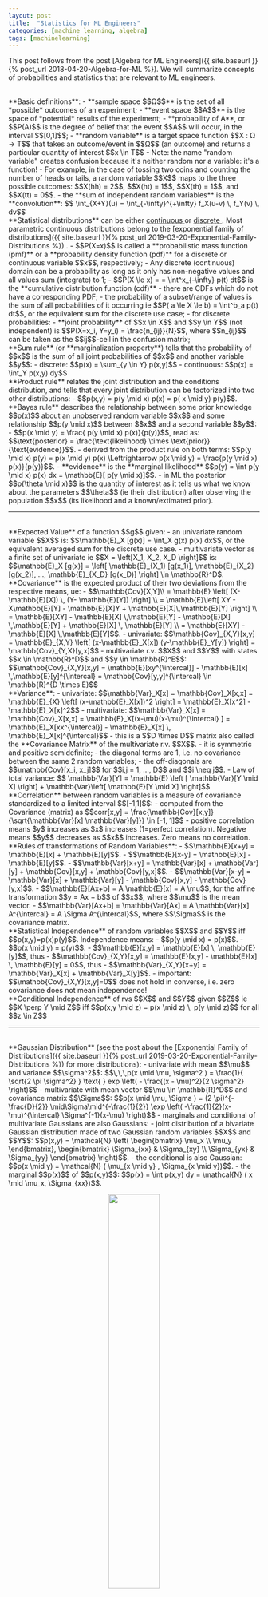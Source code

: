 ```yaml
---
layout: post
title:  "Statistics for ML Engineers"
categories: [machine learning, algebra]
tags: [machinelearning]
---
```


This post follows from the post [Algebra for ML Engineers]({{ site.baseurl }}{% post_url 2018-04-20-Algebra-for-ML %}). We will summarize concepts of probabilities and statistics that are relevant to ML engineers.

<br/>
**Basic definitions**:
- **sample space $$Ω$$**  is the set of all *possible* outcomes of an experiment;
- **event space $$A$$** is the space of *potential* results of the experiment;
- **probability of A**, or $$P(A)$$ is the degree of belief that the event $$A$$ will occur, in the interval $$[0,1]$$;
- **random variable** is a target space function $$X : Ω → T$$ that takes an outcome/event in $$Ω$$ (an outcome) and returns a particular quantity of interest $$x \in T$$
  - Note: the name "random variable" creates confusion because it's neither random nor a variable: it's a function!
  - For example, in the case of tossing two coins and counting the number of heads or tails, a random variable $$X$$ maps to the three possible outcomes: $$X(hh) = 2$$, $$X(ht) = 1$$, $$X(th) = 1$$, and $$X(tt) = 0$$.
  - the **sum of independent random variables** is the **convolution**: $$ \int_{X+Y}(u) = \int_{-\infty}^{+\infty} f_X(u-v) \, f_Y(v) \, dv$$

<br/>
**Statistical distributions** can be either <a href="{{ site.statistics_distributions | replace: 'XXX', 'CONTINUOUS' }}"> continuous </a> or <a href="{{ site.statistics_distributions | replace: 'XXX', 'DISCRETE' }}"> discrete </a>. Most parametric continuous distributions belong to the [exponential family of distributions]({{ site.baseurl }}{% post_url 2019-03-20-Exponential-Family-Distributions %}) .
- $$P(X=x)$$ is called a **probabilistic mass function (pmf)** or a **probability density function (pdf)** for a discrete or continuous variable $$x$$, respectively; 
  - Any discrete (continuous) domain can be a probability as long as it only has non-negative values and all values sum (integrate) to 1; 
  - $$P(X \le x) = = \int^x_{-\infty} p(t) dt$$ is the **cumulative distribution function (cdf)**
    - there are CDFs which do not have a corresponding PDF;
  - the probability of a subset/range of values is the sum of all probabilities of it occurring ie $$P( a \le X \le b) = \int^b_a p(t) dt$$, or the equivalent sum for the discrete use case;
- for discrete probabilities:
  - **joint probability** of $$x \in X$$ and $$y \in Y$$ (not independent) is $$P(X=x_i, Y=y_i) = \frac{n_{ij}}{N}$$, where $$n_{ij}$$ can be taken as the $$ij$$-cell in the confusion matrix;

<br/>
**Sum rule** (or **marginalization property**) tells that the probability of $$x$$ is the sum of all joint probabilities of $$x$$ and another variable $$y$$:
- discrete: $$p(x) = \sum_{y \in Y} p(x,y)$$
- continuous: $$p(x) = \int_Y p(x,y) dy$$

<br/>
**Product rule** relates the joint distribution and the conditions distribution, and tells that every joint distribution can be factorized into two other distributions:
- $$p(x,y) = p(y \mid x) p(x) = p( x \mid y) p(y)$$.

<br/>
**Bayes rule** describes the relationship between some prior knowledge $$p(x)$$ about an unobserved random variable $$x$$ and some relationship $$p(y \mid x)$$ between $$x$$ and a second variable $$y$$:
- $$p(x \mid y) = \frac{ p(y \mid x) p(x)}{p(y)}$$, read as: $$\text{posterior} = \frac{\text{likelihood} \times \text{prior}}{\text{evidence}}$$. 
- derived from the product rule on both terms: $$p(y \mid x) p(y) = p(x \mid y) p(x) \Leftrightarrow p(x \mid y) = \frac{p(y \mid x) p(x)}{p(y)}$$.
- **evidence** is the **marginal likelihood** $$p(y) = \int p(y \mid x) p(x) dx = \mathbb{E}[ p(y \mid x)]$$.
- in ML the posterior $$p(\theta \mid x)$$ is the quantity of interest as it tells us what we know about the parameters $$\theta$$ (ie their distribution) after observing the population $$x$$ (its likelihood and a known/extimated prior).

---

<br/>
**Expected Value** of a function $$g$$ given:
- an univariate random variable $$X$$ is: $$\mathbb{E}_X [g(x)] = \int_X g(x) p(x) dx$$, or the equivalent averaged sum for the discrete use case. 
- multivariate vector as a finite set of univariate ie $$X = \left[X_1, X_2, X_D \right]$$ is:  $$\mathbb{E}_X [g(x)] = \left[ \mathbb{E}_{X_1} [g(x_1)], \mathbb{E}_{X_2} [g(x_2)], ..., \mathbb{E}_{X_D} [g(x_D)] \right] \in \mathbb{R}^D$.

<br/>
**Covariance** is the expected product of their two deviations from the respective means, ue:
- $$\mathbb{Cov}[X,Y]\\
= \mathbb{E} \left[ (X- \mathbb{E}[X]) \, (Y- \mathbb{E}[Y]) \right] \\
= \mathbb{E}\left[ XY -  X\mathbb{E}[Y] - \mathbb{E}[X]Y +  \mathbb{E}[X]\,\mathbb{E}[Y] \right] \\
= \mathbb{E}[XY] - \mathbb{E}[X] \,\mathbb{E}[Y] - \mathbb{E}[X] \,\mathbb{E}[Y] +  \mathbb{E}[X] \, \mathbb{E}[Y] \\
= \mathbb{E}[XY] -  \mathbb{E}[X] \,\mathbb{E}[Y]$$. 
- univariate: $$\mathbb{Cov}_{X,Y}[x,y] = \mathbb{E}_{X,Y} \left[ (x-\mathbb{E}_X[x]) (y-\mathbb{E}_Y[y]) \right] = \mathbb{Cov}_{Y,X}[y,x]$$
- multivariate r.v. $$X$$ and $$Y$$ with states $$x \in \mathbb{R}^D$$ and $$y \in \mathbb{R}^E$$: $$\mathbb{Cov}_{X,Y}[x,y] = \mathbb{E}[xy^{\intercal}] - \mathbb{E}[x] \,\mathbb{E}[y]^{\intercal} = \mathbb{Cov}[y,y]^{\intercal} \in \mathbb{R}^{D \times E}$$

<br/>
**Variance**:
- univariate: $$\mathbb{Var}_X[x] = \mathbb{Cov}_X[x,x] = \mathbb{E}_{X} \left[ (x-\mathbb{E}_X[x])^2 \right] = \mathbb{E}_X[x^2] - \mathbb{E}_X[x]^2$$
- multivariate: $$\mathbb{Var}_X[x] = \mathbb{Cov}_X[x,x] = \mathbb{E}_X[(x-\mu)(x-\mu)^{\intercal} ] = \mathbb{E}_X[xx^{\intercal}] - \mathbb{E}_X[x] \, \mathbb{E}_X[x]^{\intercal}$$ 
  - this is a $$D \times D$$ matrix also called the **Covariance Matrix** of the multivariate r.v. $$X$$.
    - it is symmetric and positive semidefinite;
    - the diagonal terms are 1, i.e. no covariance between the same 2 random variables;
    - the off-diagonals are $$\mathbb{Cov}[x_i, x_j]$$ for $$i,j = 1, ..., D$$ and $$i \neq j$$. 
- Law of total variance: $$ \mathbb{Var}[Y] = \mathbb{E} \left [ \mathbb{Var}[Y \mid X] \right] + \mathbb{Var}\left[ \mathbb{E}[Y \mid X] \right]$$ 

<br/>
**Correlation** between random variables is a measure of covariance standardized to a limited interval $$[-1,1]$$:
- computed from the Covariance (matrix) as $$corr[x,y] = \frac{\mathbb{Cov}[x,y]}{\sqrt{\mathbb{Var}[x] \mathbb{Var}[y]}}  \in [-1, 1]$$
- positive correlation means $y$ increases as $x$ increases (1=perfect correlation). Negative means $$y$$ decreases as $$x$$ increases. Zero means no correlation.

<br/>
**Rules of transformations of Random Variables**:
- $$\mathbb{E}[x+y] = \mathbb{E}[x] + \mathbb{E}[y]$$.
- $$\mathbb{E}[x-y] = \mathbb{E}[x] - \mathbb{E}[y]$$.
- $$\mathbb{Var}[x+y] = \mathbb{Var}[x] + \mathbb{Var}[y] + \mathbb{Cov}[x,y] + \mathbb{Cov}[y,x]$$.
- $$\mathbb{Var}[x-y] = \mathbb{Var}[x] + \mathbb{Var}[y] - \mathbb{Cov}[x,y] - \mathbb{Cov}[y,x]$$.
- $$\mathbb{E}[Ax+b] = A \mathbb{E}[x] = A \mu$$, for the affine transformation $$y = Ax + b$$ of $$x$$, where $$\mu$$ is the mean vector.
- $$\mathbb{Var}[Ax+b] = \mathbb{Var}[Ax] = A \mathbb{Var}[x] A^{\intercal} = A \Sigma A^{\intercal}$$, where $$\Sigma$$ is the covariance matrix.

<br/>
**Statistical Independence** of random variables $$X$$ and $$Y$$ iff $$p(x,y)=p(x)p(y)$$. Independence means:
- $$p(y \mid x) = p(x)$$.
- $$p(x \mid y) = p(y)$$.
- $$\mathbb{E}[x,y] = \mathbb{E}[x] \, \mathbb{E}[y]$$, thus
- $$\mathbb{Cov}_{X,Y}[x,y] = \mathbb{E}[x,y] - \mathbb{E}[x] \, \mathbb{E}[y] = 0$$, thus
- $$\mathbb{Var}_{X,Y}[x+y] = \mathbb{Var}_X[x] + \mathbb{Var}_X[y]$$.
- important: $$\mathbb{Cov}_{X,Y}[x,y]=0$$ does not hold in converse, i.e. zero covariance does not mean independence!

<br/>
**Conditional Independence** of rvs $$X$$ and $$Y$$ given $$Z$$ ie $$X \perp Y \mid Z$$ iff $$p(x,y \mid z) = p(x \mid z) \, p(y \mid z)$$ for all $$z \in Z$$

---

<br/>
**Gaussian Distribution** (see the post about the [Exponential Family of Distributions]({{ site.baseurl }}{% post_url 2019-03-20-Exponential-Family-Distributions %}) for more distributions): 
- univariate with mean $$\mu$$ and variance $$\sigma^2$$: $$\,\,\,p(x \mid \mu, \sigma^2 ) = \frac{1}{ \sqrt{2 \pi \sigma^2} } \text{ } exp \left( - \frac{(x - \mu)^2}{2 \sigma^2} \right)$$
- multivariate with mean vector $$\mu \in \mathbb{R}^D$$ and covariance matrix $$\Sigma$$: $$p(x \mid \mu, \Sigma ) = (2 \pi)^{-\frac{D}{2}} \mid\Sigma\mid^{-\frac{1}{2}} \exp \left( -\frac{1}{2}(x-\mu)^{\intercal} \Sigma^{-1}(x-\mu) \right)$$
- marginals and conditional of multivariate Gaussians are also Gaussians:
  - joint distribution of a bivariate Gaussian distribution made of two Gaussian random variables $$X$$ and $$Y$$: $$p(x,y) = \mathcal{N} \left( \begin{bmatrix} \mu_x \\ \mu_y  \end{bmatrix}, \begin{bmatrix} \Sigma_{xx} & \Sigma_{xy} \\ \Sigma_{yx} & \Sigma_{yy} \end{bmatrix}   \right)$$. 
  - the conditional is also Gaussian: $$p(x \mid y) = \mathcal{N} ( \mu_{x \mid y} , \Sigma_{x \mid y})$$. 
  - the marginal $$p(x)$$ of $$p(x,y)$$: $$p(x) = \int p(x,y) dy = \mathcal{N} ( x \mid \mu_x, \Sigma_{xx})$$.
  <p align="center">
  <img width="45%" height="45%" src="/assets/Statistics-for-ML/bivariate_gaussian.png"/><br/>
  <br/><small>A bivariate Gaussian. <b>Green:</b> joint density p(x,y). <b>Blue:</b> marginal density p(x). <b>Red:</b> marginal density p(y). The conditional disribution is a slice accross the X or Y dimension and is also a Gaussian. <b>Source:</b> wikipedia page for <a href="https://en.wikipedia.org/wiki/Multivariate_normal_distribution">Multivariate normal distribution</a></small>
  </p>
- the product of two gaussians pdfs $$\mathcal{N} (x \mid a, A) \, \mathcal{N}(x \mid b, B)$$ is a Gaussian scaled by a $$c \in \mathbb{R}$$.
- if $$X,Y$$ are independent univariate Gaussian random variables:
  - $$p(x,y)=p(x) p(y)$$, and
  - $$p(x+y) = \mathcal{N}(\mu_x + \mu_y, \Sigma_x + \Sigma_y)$$.
    - weighted sum $$p(ax + by) = \mathcal{N}(a\mu_x + b\mu_y, a^2 \Sigma_x + b^2 \Sigma_y)$$.
- any linear/affine transformation of a Gaussian random variable is also Guassian. Take $$y=Ax$$ being the transformed version of $$x$$:
  - $$\mathbb{E}[y] = \mathbb{E}[Ax] = A \mathbb{E}[x] = A\mu$$, and
  - $$\mathbb{Var}[y] = \mathbb{Var}[Ax] = A \mathbb{Var}[x]A^T = A \Sigma A^{\intercal}$$, thus
  - $$p(y) = \mathcal{N}(y \mid A\mu, A \Sigma A^{\intercal})$$.
- sum of uniform gaussians squares $$Z_i \sim \mathcal{N}(0,1) $$is a Chi-Square distribution with $n$ degrees of freedom: $$Z_1^2 + Z_2^2 + ... + Z_n^2 \sim X_n^2 $$.


<br/>
**Conjugacy**

- If the posterior distribution $$p(\theta \mid x)$$ is in the same probability distribution *family* (not only same distribution) as the prior $$p(\theta )$$:
  - the prior and posterior are then called **conjugate distributions**, and
  - the prior is called a **conjugate prior** for the likelihood function $$p(x\mid \theta )$$.
- A conjugate prior is an algebraic convenience, giving a closed-form expression for the posterior; otherwise, numerical integration may be necessary.
- Every member of the exponential family has a conjugate prior.

<br/>
**Exponential Family** is the family of distributions that can be expressed in the form $$p(x \mid \theta) = h(x) \exp \left(\eta(\theta)^{\intercal} ϕ(x) -A(\theta)\right)$$
- $$θ$$ are the the **natural parameters** of the family
- $$A(θ)$$ is the **log-partition function**, a normalization constant that ensures that the distribution sums up or integrates to one.
- $$ϕ(x)$$ is a **sufficient statistic** of the distribution
  - we can capture information about data (population) in $$ϕ(x)$$.
  - sufficient statistics carry *all* the information needed to make inference about the population, that is, they are the statistics that are sufficient to represent the distribution:
  - **Fischer-Neyman theorem**: Let $$X$$ have probability density function $$p(x \mid θ)$$. Then the statistics $$ϕ(x)$$ are sufficient for $$θ$$ if and only if $$p(x \mid θ)$$ can be written in the form $$p(x \mid \theta) = h(x) g_{\theta}(\theta(x))$$, where $$h(x)$$ is a distribution independent of $$θ$$ and $$g_θ$$ captures all the dependence on $$θ$$ via sufficient statistics $$ϕ(x)$$. 
  - Note that the form of the exponential family is essentially a particular expression of $$g_θ(ϕ(x))$$ in the Fisher-Neyman theorem. 
- $$\eta$$ is the **natural parameter**,
- for optimization purposes, we use $$ p (x \mid \theta) \propto \exp (\theta^{\intercal} \eta(x)) $$
- Why use exponential family:
  - they have finite-dimensional sufficient statistics;
  - conjugate distributions are easy to write down, and the conjugate distributions also come from an exponential family;
  - Maximum Likelihood Estimation behaves nicely because empirical estimates of sufficient statistics are optimal estimates of the population values of sufficient statistics (recall the mean and covariance of a Gaussian);
  - From an optimization perspective, the log-likelihood function is concave, allowing for efficient optimization approaches to be applied;
- Alternative notation in **natural form**: $$p(x \mid \eta) = h(x) \exp \left(\eta^T T(x) -A(\eta)\right)$$.


<br/>
**Moment Generation Function** is an alternative formulation of a pdf $$f(x)$$:
- $$M(t) = \mathbb{E} \left[ e^{eX} \right] = \sum_{x \in S} e^{tX}\, f(x)$$.
- if distributions are independent: $$M_{X+Y}(t) = M_X(t) * M_Y(Y)$$.
- can be used to show that e.g. sum of gaussians is a gaussian.

---

<br/>
**Central Limit Theorem**: Let $$Y_n$$ be independent random variables (of any form) with $$\mathbb{E}[Y_k]=\mu$$ for all $$k$$. Then $$\frac{1}{n} (Y_1 + ... + Y_n) \rightarrow \mu$$.

<br/>
**Theory of Large Numbers**: Let $$\{ Y_n \}$$ be a sequence of iid random variables (of any form) with mean $$\mu$$ and variance $$\sigma^2$$. Then $$\sqrt{n} \left( \frac{1}{n} \sum_{i=1}^N (Y_i - \mu) \right) \rightarrow \mathcal{N}(0, \sigma^2)$$.
 
<br/>
Inequality rules:
- **Jensen's inequality**: $$\phi (\mathbb{E}[X]) \le \mathbb{E}[ \phi(X)]$$ , where $$\phi$$ is a convex function. 
- **Markov's inequality**: $$ p(X \ge \epsilon) \le \frac{\mathbb{E}[X]}{\epsilon}$$, where $$\epsilon \gt 0$$.
- **Chebyshev's inequality**: $$p \left( \mid X - \mathbb{E}[X] \mid \ge \epsilon \right) \le \frac{\mathbb{Var}[X]}{\epsilon^2}$$.
- **Chauchy-Schwarz inequality**: $$\mathbb{Var}[A] \, \mathbb{Var}[B] \ge \mathbb{Cov}^2[A,B]$$.
- **ELBO inequality:** $$\ln p_{\theta }(x)\geq \mathbb {\mathbb {E} } _{z\sim q_{\phi }}\left[\ln {\frac {p_{\theta }(x,z)}{q_{\phi }(z)}}\right].$$
  - the left-hand side is the evidence for $$x$$, and the right-hand side is the evidence lower bound (ELBO) for $$x$$.

<br/>
**Kullback–Leibler / KL divergence**: $$ KL ( q \| p ) =  \int_\mathbb{R} p(x) \log \frac{p(x)}{q(x)} dx $$ 
- from Jensen's inequality we get: $$ KL ( q \| p ) = \mathbb{E} \left[ - \log \frac{q(X)}{p(X)} \right] \ge -\log \mathbb{E} \left[ \frac{q(X)}{p(X)} \right] =0$$. 
- KL divergence is not a metric because it's not symmetric: $$  KL ( q \| p ) \neq  KL ( p \| q )$$.
- $$p=q \Leftrightarrow KL ( q \| p ) = 0$$.

---

<br/>
Testing:
- **quantile** is the inverse of the CDF. It tells at which point the cdf (or the integral of the pdf) equals a given value $$\alpha \in [0,1]$$. 
- **p-value** (or observed significance level)  is the smallest value of $$α$$ for which the null hypothesis would be rejected at level $$α$$.
- the **confidence interval** refers to the probability that a population parameter will fall between a set of values for a certain proportion of times. Example, for a $$95%$$ **confidence level**:
  <p align="center"><img width="30%" height="30%" src="/assets/Statistics-for-ML/confidence_interval.png"/></p>

---

<br/>
**Entropy**  measures the average level of *surprise* or *uncertainty* inherent to the channel:
- $$ \mathrm {H} (X) = -\int_{x} p(x)\log p(x)=\mathbb {E} [-\log p(x)] dx$$.
- Conditional Entropy: $$ H( Y \mid X) = - \int_x f(x) \int_y f(y \mid x) \log f(y \mid x) \,dy\,dx$$.
- Joint Entropy: $$ H(X, Y) = - \int_{xy} f(x,y) \log f(x,y x) \,dx\,dy$$.
- Entropy Chain Rule: $$ H(X,Y) = H(X) + H(Y \mid X) = H(Y) + H(X \mid Y) $$.


<br/>
**Mutual Information** measures the reduction in uncertainty for one variable given a known value of the other variable:
- $$ I(X,Y)= \int_{x,y} p(x,y) \log \frac{p (x,y)}{p(x) \, p(y)} dx\,dy = \mathbb{E} \left[ D_{KL} \left( p(x \mid y) \,\|\, p(x) \right) \right]$$.
- $$ I(X,Y)= H(Y) - H(Y \mid X) = H(X) - H(X \mid Y)$$.

---

<br/>
Arrangements of $$k$$ items out of a set of size $$n$$:
- **Permutation** is the arrangements of *all* items in which order matters: $$^nP_k=\frac{n!}{(n-k)!}$$.
- **Arrangement** is the arrangement of *some* items in which order matter: $$A_k=n^k$$ with replacement or $$k!$$ without.
- **Combination** is the arrangement of *some* items in which order *doesn't* matter: $$\binom nk=^nC_k=\frac{n!}{k!(n-k)!}$$.

---

<br/>
**Sets**
- the **union** of two subsets is written as $$F_1 \cup F_2 = \{ ω ∈ Ω : ω ∈ F1 \text{ or } ω ∈ F2 \}$$;
- the  **intersection** is $$F1 ∩ F2 = \{ ω ∈ Ω : ω ∈ F1 \text{ and } ω ∈ F2 \}$$;
- two events F1 and F2 are **disjoint** if they have no elements in common, or $F_1 ∩ F_2 = ∅$;
- the **complement** of $F$ is written as $F^C$ and contains all elements of $\Omega$ which are not in $F$ ie $F^c = \{ ω ∈ Ω : ω \not\in F \}$.
  - From this we write $F ∪ F^c = Ω$;
- a **partition** $$\{ F_n \}$$  for $n \ge 1$ is a collection of events such that $F_i ∩ F_j = ∅$ for all $i \neq j$ and $\cup_{n≥1} F_n = Ω$;
- the **difference** between $F_1 and F_2$ is defined as $F1 \backslash F2 = F1 ∩ F_2^C$;
- the following **properties** hold:
  - associativity: $(F1 ∪ F2) ∪ F3 = F1 ∪ (F2 ∪ F3) = F1 ∪ F2 ∪ F3$
  - associativity: $(F1 ∩ F2) ∩ F3 = F1 ∩ (F2 ∩ F3) = F1 ∩ F2 ∩ F3$
  - distributivity: $F1 ∩ (F2 ∪ F3) = (F1 ∩ F2) ∪ (F1 ∩ F3)$
  - distributivity: $F1 ∪ (F2 ∩ F3) = (F1 ∪ F2) ∩ (F1 ∪ F3)$
  - De Morgan's Laws: $(F1 ∪ F2)^c = F^c_1 ∩ F^c_2$  and  $(F1 ∩ F2)^c = F^c_1 ∪ F^c_2$


Using the previous axioms we can show that:
- We can show that $Pr(F1 ∪ F2) = Pr(F1) − Pr(F1 ∩ F2) + Pr(F2)$;
- $$Pr(F1 ∩ F2) ≤ min\{Pr(F1), Pr(F2)\}$$;
- $F ∪ F^c = Ω$, $1 = Pr(Ω) = Pr(F) + Pr(F^c)$, thus $Pr(F^c) = 1 − Pr(F)$

---

<br/>
**Causal Inference**: a **Direct Aclyclic Graph** is a probabilistic model for which a graph expresses the conditional dependence structure between random variables.
-  the model represents a factorization of the joint probability of all random variables: $$ P(X_1,\ldots ,X_n) =\prod_{i=1}^{n} p \left( X_i \mid p(X_i) \right)$$.
- Example: $$p(A,B,C,D) = P(A)\cdot p(B \mid A) \cdot p( C \mid A) \cdot p ( D \mid A,C ) $$:

  <p align="center">
  <img width="20%" height="20%" src="/assets/Statistics-for-ML/directed_graph.png"/><br/>
  <br/><small>Source: wikipedia entry for <a href="https://en.wikipedia.org/wiki/Graphical_model">Graphical model</a></small>
  </p>


